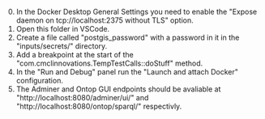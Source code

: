 0. In the Docker Desktop General Settings you need to enable the "Expose daemon on tcp://localhost:2375 without TLS" option.
1. Open this folder in VSCode.
2. Create a file called "postgis_password" with a password in it in the "inputs/secrets/" directory.
3. Add a breakpoint at the start of the "com.cmclinnovations.TempTestCalls::doStuff" method.
4. In the "Run and Debug" panel run the "Launch and attach Docker" configuration.
5. The Adminer and Ontop GUI endpoints should be avaliable at "http://localhost:8080/adminer/ui/" and "http://localhost:8080/ontop/sparql/" respectivly.
